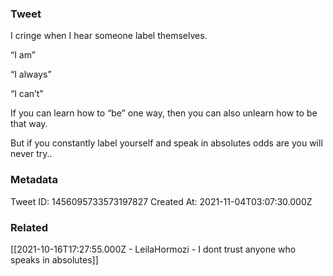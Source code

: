 ### Tweet
I cringe when I hear someone label themselves.

“I am”

“I always”

“I can’t”

If you can learn how to “be” one way, then you can also unlearn how to be that way. 

But if you constantly label yourself and speak in absolutes odds are you will never try..

### Metadata
Tweet ID: 1456095733573197827
Created At: 2021-11-04T03:07:30.000Z

### Related
[[2021-10-16T17:27:55.000Z - LeilaHormozi - I dont trust anyone who speaks in absolutes]]

